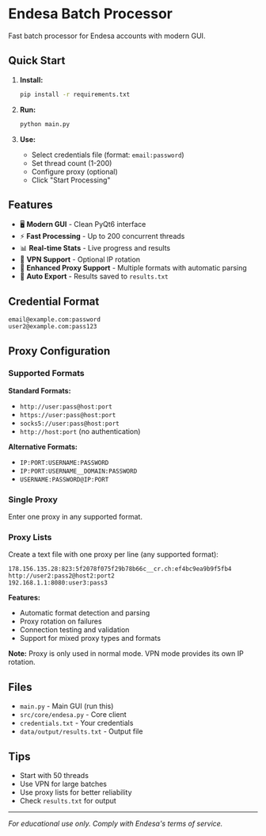 # Endesa Batch Processor

Fast batch processor for Endesa accounts with modern GUI.

## Quick Start

1. **Install:**
   ```bash
   pip install -r requirements.txt
   ```

2. **Run:**
   ```bash
   python main.py
   ```

3. **Use:**
   - Select credentials file (format: `email:password`)
   - Set thread count (1-200)
   - Configure proxy (optional)
   - Click "Start Processing"

## Features

- 🖥️ **Modern GUI** - Clean PyQt6 interface
- ⚡ **Fast Processing** - Up to 200 concurrent threads
- 📊 **Real-time Stats** - Live progress and results
- 🔄 **VPN Support** - Optional IP rotation
- 🔗 **Enhanced Proxy Support** - Multiple formats with automatic parsing
- 💾 **Auto Export** - Results saved to `results.txt`

## Credential Format

```
email@example.com:password
user2@example.com:pass123
```

## Proxy Configuration

### Supported Formats

**Standard Formats:**
- `http://user:pass@host:port`
- `https://user:pass@host:port`
- `socks5://user:pass@host:port`
- `http://host:port` (no authentication)

**Alternative Formats:**
- `IP:PORT:USERNAME:PASSWORD`
- `IP:PORT:USERNAME__DOMAIN:PASSWORD`
- `USERNAME:PASSWORD@IP:PORT`

### Single Proxy
Enter one proxy in any supported format.

### Proxy Lists
Create a text file with one proxy per line (any supported format):
```
178.156.135.28:823:5f2078f075f29b78b66c__cr.ch:ef4bc9ea9b9f5fb4
http://user2:pass2@host2:port2
192.168.1.1:8080:user3:pass3
```

**Features:**
- Automatic format detection and parsing
- Proxy rotation on failures
- Connection testing and validation
- Support for mixed proxy types and formats

**Note:** Proxy is only used in normal mode. VPN mode provides its own IP rotation.

## Files

- `main.py` - Main GUI (run this)
- `src/core/endesa.py` - Core client
- `credentials.txt` - Your credentials
- `data/output/results.txt` - Output file

## Tips

- Start with 50 threads
- Use VPN for large batches
- Use proxy lists for better reliability
- Check `results.txt` for output

---
*For educational use only. Comply with Endesa's terms of service.* 